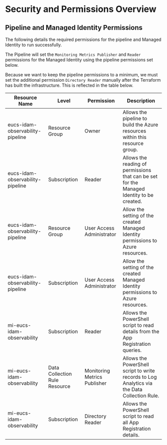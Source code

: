 # Security and Permissions Overview

## Pipeline and Managed Identity Permissions

The following details the required permissions for the pipeline and Managed Identity to run successfully.

The Pipeline will set the `Monitoring Metrics Publisher` and `Reader` permissions for the Managed Identity using the pipeline permissions set below.

Because we want to keep the pipeline permissions to a minimum, we must set the additional permission `Directory Reader` manually after the Terraform has built the infrastructure. This is reflected in the table below.

| Resource Name                    | Level                         | Permission                   | Description                                                                                  |
|----------------------------------|-------------------------------|------------------------------|----------------------------------------------------------------------------------------------|
| eucs-idam-observability-pipeline | Resource Group                | Owner                        | Allows the pipeline to build the Azure resources within this resource group.                 |
| eucs-idam-observability-pipeline | Subscription                  | Reader                       | Allows the reading of permissions that can be set for the Managed Identity to be created.    |
| eucs-idam-observability-pipeline | Resource Group                | User Access Administrator    | Allow the setting of the created Managed Identity permissions to Azure resources.            |
| eucs-idam-observability-pipeline | Subscription                  | User Access Administrator    | Allow the setting of the created Managed Identity permissions to Azure resources.            |
| mi-eucs-idam-observability       | Subscription                  | Reader                       | Allows the PowerShell script to read details from the App Registration queries.              |
| mi-eucs-idam-observability       | Data Collection Rule Resource | Monitoring Metrics Publisher | Allows the PowerShell script to write records to Log Analytics via the Data Collection Rule. |
| mi-eucs-idam-observability       | Subscription                  | Directory Reader             | Allows the PowerShell script to read all App Registration details.                           |